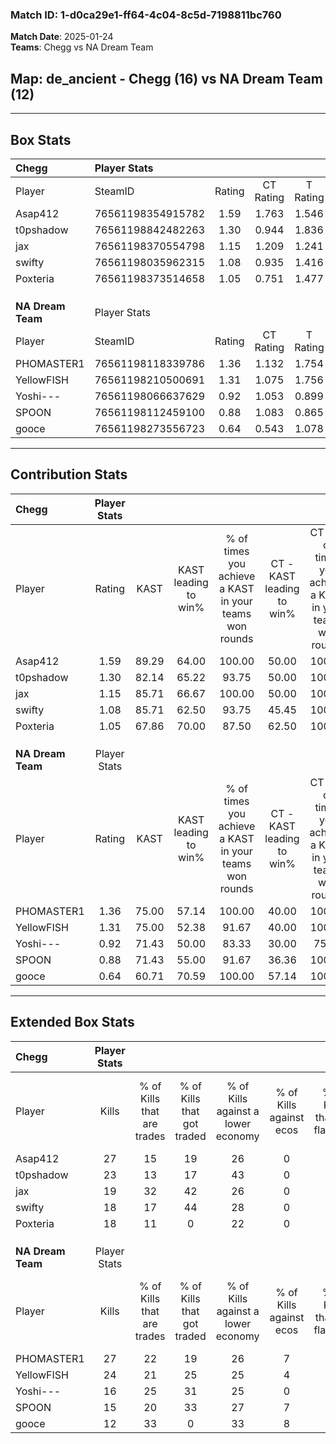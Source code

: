 ### Match ID: 1-d0ca29e1-ff64-4c04-8c5d-7198811bc760  
**Match Date**: 2025-01-24  
**Teams**: Chegg vs NA Dream Team  

## **Map**: de_ancient - Chegg (16) vs NA Dream Team (12)  
---  

## Box Stats  

| **Chegg**         | Player Stats      |        |           |          |       |       |       |         |        |      |     |
| :- | :- | :-: | :-: | :-: | :-: | :-: | :-: | :-: | :-: | :-: | :-: |
| Player            | SteamID           | Rating | CT Rating | T Rating | KAST  |  ADR  | Kills | Assists | Deaths | K/D  | HS% |
| Asap412           | 76561198354915782 |  1.59  |   1.763   |  1.546   | 89.29 | 101.4 |  27   |    6    |   16   | 1.69 | 62  |
| t0pshadow         | 76561198842482263 |  1.30  |   0.944   |  1.836   | 82.14 | 94.8  |  23   |    7    |   21   | 1.10 | 47  |
| jax               | 76561198370554798 |  1.15  |   1.209   |  1.241   | 85.71 | 70.3  |  19   |    9    |   20   | 0.95 | 47  |
| swifty            | 76561198035962315 |  1.08  |   0.935   |  1.416   | 85.71 | 79.0  |  18   |   11    |   24   | 0.75 | 55  |
| Poxteria          | 76561198373514658 |  1.05  |   0.751   |  1.477   | 67.86 | 62.4  |  18   |    1    |   14   | 1.29 | 22  |
|                   |                   |        |           |          |       |       |       |         |        |      |     |
|                   |                   |        |           |          |       |       |       |         |        |      |     |
|                   |                   |        |           |          |       |       |       |         |        |      |     |
| **NA Dream Team** | Player Stats      |        |           |          |       |       |       |         |        |      |     |
| Player            | SteamID           | Rating | CT Rating | T Rating | KAST  |  ADR  | Kills | Assists | Deaths | K/D  | HS% |
| PHOMASTER1        | 76561198118339786 |  1.36  |   1.132   |  1.754   | 75.00 | 87.4  |  27   |    6    |   20   | 1.35 | 48  |
| YellowFISH        | 76561198210500691 |  1.31  |   1.075   |  1.756   | 75.00 | 99.1  |  24   |    6    |   20   | 1.20 | 58  |
| Yoshi---          | 76561198066637629 |  0.92  |   1.053   |  0.899   | 71.43 | 68.4  |  16   |    8    |   21   | 0.76 | 56  |
| SPOON             | 76561198112459100 |  0.88  |   1.083   |  0.865   | 71.43 | 65.3  |  15   |    8    |   21   | 0.71 | 66  |
| gooce             | 76561198273556723 |  0.64  |   0.543   |  1.078   | 60.71 | 62.5  |  12   |    5    |   24   | 0.50 | 75  |
---  

## Contribution Stats  

| **Chegg**         | Player Stats |       |                      |                                                        |                           |                                                             |                          |                                                            |
| :- | :-: | :-: | :-: | :-: | :-: | :-: | :-: | :-: |
| Player            |    Rating    | KAST  | KAST leading to win% | % of times you achieve a KAST in your teams won rounds | CT - KAST leading to win% | CT - % of times you achieve a KAST in your teams won rounds | T - KAST leading to win% | T - % of times you achieve a KAST in your teams won rounds |
| Asap412           |     1.59     | 89.29 |        64.00         |                         100.00                         |           50.00           |                           100.00                            |          73.33           |                           100.00                           |
| t0pshadow         |     1.30     | 82.14 |        65.22         |                         93.75                          |           50.00           |                           100.00                            |          76.92           |                           90.91                            |
| jax               |     1.15     | 85.71 |        66.67         |                         100.00                         |           50.00           |                           100.00                            |          78.57           |                           100.00                           |
| swifty            |     1.08     | 85.71 |        62.50         |                         93.75                          |           45.45           |                           100.00                            |          76.92           |                           90.91                            |
| Poxteria          |     1.05     | 67.86 |        70.00         |                         87.50                          |           62.50           |                           100.00                            |          75.00           |                           81.82                            |
|                   |              |       |                      |                                                        |                           |                                                             |                          |                                                            |
|                   |              |       |                      |                                                        |                           |                                                             |                          |                                                            |
|                   |              |       |                      |                                                        |                           |                                                             |                          |                                                            |
| **NA Dream Team** | Player Stats |       |                      |                                                        |                           |                                                             |                          |                                                            |
| Player            |    Rating    | KAST  | KAST leading to win% | % of times you achieve a KAST in your teams won rounds | CT - KAST leading to win% | CT - % of times you achieve a KAST in your teams won rounds | T - KAST leading to win% | T - % of times you achieve a KAST in your teams won rounds |
| PHOMASTER1        |     1.36     | 75.00 |        57.14         |                         100.00                         |           40.00           |                           100.00                            |          72.73           |                           100.00                           |
| YellowFISH        |     1.31     | 75.00 |        52.38         |                         91.67                          |           40.00           |                           100.00                            |          63.64           |                           87.50                            |
| Yoshi---          |     0.92     | 71.43 |        50.00         |                         83.33                          |           30.00           |                            75.00                            |          70.00           |                           87.50                            |
| SPOON             |     0.88     | 71.43 |        55.00         |                         91.67                          |           36.36           |                           100.00                            |          77.78           |                           87.50                            |
| gooce             |     0.64     | 60.71 |        70.59         |                         100.00                         |           57.14           |                           100.00                            |          80.00           |                           100.00                           |
---  

## Extended Box Stats  

| **Chegg**         | Player Stats |                            |                            |                                    |                         |                              |                                 |        |                             |                                     |                          |                               |                            |
| :- | :-: | :-: | :-: | :-: | :-: | :-: | :-: | :-: | :-: | :-: | :-: | :-: | :-: |
| Player            |    Kills     | % of Kills that are trades | % of Kills that got traded | % of Kills against a lower economy | % of Kills against ecos | % of Kills that are flawless | % of Kills that are close duels | Deaths | % of Deaths that get traded | % of Deaths against a lower economy | % of Deaths against ecos | % of Deaths that are flawless | % of Deaths that are close |
| Asap412           |      27      |             15             |             19             |                 26                 |            0            |              44              |               11                |   16   |             19              |                 19                  |            0             |              38               |             0              |
| t0pshadow         |      23      |             13             |             17             |                 43                 |            0            |              65              |                4                |   21   |             29              |                 24                  |            0             |              62               |             5              |
| jax               |      19      |             32             |             42             |                 26                 |            0            |              68              |               16                |   20   |             20              |                 20                  |            0             |              50               |             5              |
| swifty            |      18      |             17             |             44             |                 28                 |            0            |              83              |                6                |   24   |             25              |                 29                  |            0             |              54               |             4              |
| Poxteria          |      18      |             11             |             0              |                 22                 |            0            |              61              |                6                |   14   |             14              |                 29                  |            0             |              86               |             0              |
|                   |              |                            |                            |                                    |                         |                              |                                 |        |                             |                                     |                          |                               |                            |
|                   |              |                            |                            |                                    |                         |                              |                                 |        |                             |                                     |                          |                               |                            |
|                   |              |                            |                            |                                    |                         |                              |                                 |        |                             |                                     |                          |                               |                            |
| **NA Dream Team** | Player Stats |                            |                            |                                    |                         |                              |                                 |        |                             |                                     |                          |                               |                            |
| Player            |    Kills     | % of Kills that are trades | % of Kills that got traded | % of Kills against a lower economy | % of Kills against ecos | % of Kills that are flawless | % of Kills that are close duels | Deaths | % of Deaths that get traded | % of Deaths against a lower economy | % of Deaths against ecos | % of Deaths that are flawless | % of Deaths that are close |
| PHOMASTER1        |      27      |             22             |             19             |                 26                 |            7            |              63              |                0                |   20   |             15              |                 15                  |            5             |              70               |             10             |
| YellowFISH        |      24      |             21             |             25             |                 25                 |            4            |              50              |                8                |   20   |             20              |                 25                  |            5             |              60               |             10             |
| Yoshi---          |      16      |             25             |             31             |                 25                 |            0            |              50              |                6                |   21   |             24              |                 10                  |            0             |              76               |             5              |
| SPOON             |      15      |             20             |             33             |                 27                 |            7            |              40              |                0                |   21   |             24              |                 19                  |            0             |              62               |             10             |
| gooce             |      12      |             33             |             0              |                 33                 |            8            |              67              |                0                |   24   |             33              |                 17                  |            0             |              50               |             8              |
